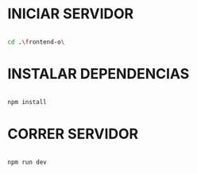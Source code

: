 # INICIAR SERVIDOR

```bash

cd .\frontend-o\

```

# INSTALAR DEPENDENCIAS

```bash

npm install

```

# CORRER SERVIDOR

```bash

npm run dev

```